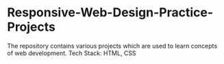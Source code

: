 # Responsive-Web-Design-Practice-Projects
The repository contains various projects which are used to learn concepts of web development. 
Tech Stack: HTML, CSS
